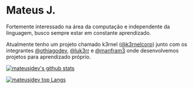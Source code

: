 # Mateus J.

Fortemente interessado na área da computação e independente da linguagem, busco sempre estar em constante aprendizado.

Atualmente tenho um projeto chamado k3rnel (<a href="https://github.com/k3rnelcorp" target="_blank">@k3rnelcorp</a>) junto com os integrantes <a href="https://github.com/othiagodev" target="_blank">@othiagodev</a>, <a href="https://github.com/luk3rr" target="_blank">@luk3rr</a> e <a href="https://github.com/manfram3" target="_blank">@manfram3</a> onde desenvolvemos projetos para aprendizado próprio.

[![mateusjdev's github stats](https://github-readme-stats.vercel.app/api?username=mateusjdev&hide=stars,issues&hide_rank=true&show_icons=true&locale=pt-br&count_private=true&include_all_commits=true)](https://github.com/mateusjdev?tab=repositories)

[![mateusjdev top Langs](https://github-readme-stats.vercel.app/api/top-langs/?username=mateusjdev&locale=pt-br&layout=compact)](https://github.com/mateusjdev?tab=repositories)
